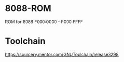 # 8088-ROM
ROM for 8088
F000:0000 - F000:FFFF

# Toolchain
https://sourcery.mentor.com/GNUToolchain/release3298

